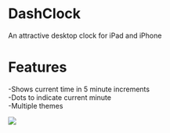 DashClock
=========

An attractive desktop clock for iPad and iPhone

Features
=========
-Shows current time in 5 minute increments<br/>
-Dots to indicate current minute<br/>
-Multiple themes

<img src = "http://amnesiapps.com/wp-content/uploads/2013/01/iOS-Simulator-Screen-shot-Jan-20-2013-4.04.37-PM.png">
